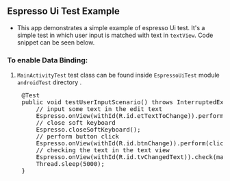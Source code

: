 ## Espresso Ui Test Example
- This app demonstrates a simple example of espresso Ui test. It's a simple test in which user input is matched with text in `textView`. Code snippet can be seen below.

### To enable Data Binding:
1. `MainActivityTest` test class can be found inside `EspressoUiTest` module `androidTest` directory .

<pre>
    @Test
    public void testUserInputScenario() throws InterruptedException {
        // input some text in the edit text
        Espresso.onView(withId(R.id.etTextToChange)).perform(typeText(mName));
        // close soft keyboard
        Espresso.closeSoftKeyboard();
        // perform button click
        Espresso.onView(withId(R.id.btnChange)).perform(click());
        // checking the text in the text view
        Espresso.onView(withId(R.id.tvChangedText)).check(matches(withText(mName)));
        Thread.sleep(5000);
    }
</pre>
